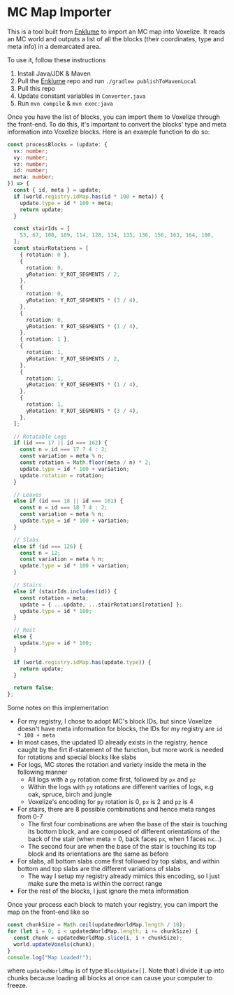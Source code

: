 # MC Map Importer

This is a tool built from [Enklume](https://github.com/Hugobros3/Enklume) to import an MC map into Voxelize. It reads an MC world and outputs a list of all the blocks (their coordinates, type and meta info) in a demarcated area.

To use it, follow these instructions

1. Install Java/JDK & Maven
2. Pull the [Enklume](https://github.com/Hugobros3/Enklume) repo and run `./gradlew publishToMavenLocal`
3. Pull this repo
4. Update constant variables in `Converter.java`
5. Run `mvn compile` & `mvn exec:java`

Once you have the list of blocks, you can import them to Voxelize through the front-end. To do this, it's important to convert the blocks' type and meta information into Voxelize blocks. Here is an example function to do so:

```typescript
const processBlocks = (update: {
  vx: number;
  vy: number;
  vz: number;
  id: number;
  meta: number;
}) => {
  const { id, meta } = update;
  if (world.registry.idMap.has(id * 100 + meta)) {
    update.type = id * 100 + meta;
    return update;
  }

  const stairIds = [
    53, 67, 108, 109, 114, 128, 134, 135, 136, 156, 163, 164, 180,
  ];
  const stairRotations = [
    { rotation: 0 },
    {
      rotation: 0,
      yRotation: Y_ROT_SEGMENTS / 2,
    },
    {
      rotation: 0,
      yRotation: Y_ROT_SEGMENTS * (3 / 4),
    },
    {
      rotation: 0,
      yRotation: Y_ROT_SEGMENTS * (1 / 4),
    },
    { rotation: 1 },
    {
      rotation: 1,
      yRotation: Y_ROT_SEGMENTS / 2,
    },
    {
      rotation: 1,
      yRotation: Y_ROT_SEGMENTS * (1 / 4),
    },
    {
      rotation: 1,
      yRotation: Y_ROT_SEGMENTS * (3 / 4),
    },
  ];

  // Rotatable Logs
  if (id === 17 || id === 162) {
    const n = id === 17 ? 4 : 2;
    const variation = meta % n;
    const rotation = Math.floor(meta / n) * 2;
    update.type = id * 100 + variation;
    update.rotation = rotation;
  }

  // Leaves
  else if (id === 18 || id === 161) {
    const n = id === 18 ? 4 : 2;
    const variation = meta % n;
    update.type = id * 100 + variation;
  }

  // Slabs
  else if (id === 126) {
    const n = 12;
    const variation = meta % n;
    update.type = id * 100 + variation;
  }

  // Stairs
  else if (stairIds.includes(id)) {
    const rotation = meta;
    update = { ...update, ...stairRotations[rotation] };
    update.type = id * 100;
  }

  // Rest
  else {
    update.type = id * 100;
  }

  if (world.registry.idMap.has(update.type)) {
    return update;
  }

  return false;
};
```

Some notes on this implementation

- For my registry, I chose to adopt MC's block IDs, but since Voxelize doesn't have meta information for blocks, the IDs for my registry are `id * 100 + meta`
- In most cases, the updated ID already exists in the registry, hence caught by the firt if-statement of the function, but more work is needed for rotations and special blocks like slabs
- For logs, MC stores the rotation and variety inside the meta in the following manner
  - All logs with a `py` rotation come first, followed by `px` and `pz`
  - Within the logs with `py` rotations are different varities of logs, e.g oak, spruce, birch and jungle
  - Voxelize's encoding for `py` rotation is 0, `px` is 2 and `pz` is 4
- For stairs, there are 8 possible combinations and hence meta ranges from 0-7
  - The first four combinations are when the base of the stair is touching its bottom block, and are composed of different orientations of the back of the stair (when meta = 0, back faces `px`, when 1 faces `nx`...)
  - The second four are when the base of the stair is touching its top block and its orientations are the same as before
- For slabs, all bottom slabs come first followed by top slabs, and within bottom and top slabs are the different variations of slabs
  - The way I setup my registry already mimics this encoding, so I just make sure the meta is within the correct range
- For the rest of the blocks, I just ignore the meta information

Once your process each block to match your registry, you can import the map on the front-end like so

```typescript
const chunkSize = Math.ceil(updatedWorldMap.length / 10);
for (let i = 0; i < updatedWorldMap.length; i += chunkSize) {
  const chunk = updatedWorldMap.slice(i, i + chunkSize);
  world.updateVoxels(chunk);
}
console.log("Map Loaded!");
```

where `updatedWorldMap` is of type `BlockUpdate[]`. Note that I divide it up into chunks because loading all blocks at once can cause your computer to freeze.
